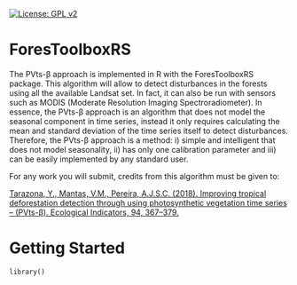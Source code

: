 [![License: GPL v2](https://img.shields.io/badge/License-GPL%20v2-blue.svg)](https://www.gnu.org/licenses/old-licenses/gpl-2.0.en.html)

# ForesToolboxRS
The PVts-β approach is implemented in R with the ForesToolboxRS package. This algorithm will allow to detect disturbances in the 
forests using all the available Landsat set. In fact, it can also be run with sensors such as MODIS (Moderate Resolution 
Imaging Spectroradiometer). In essence, the PVts-β approach is an algorithm that does not model the seasonal component 
in time series, instead it only requires calculating the mean and standard deviation of the time series itself to detect 
disturbances. Therefore, the PVts-β approach is a method: i) simple and intelligent that does not model seasonality, ii) 
has only one calibration parameter and iii) can be easily implemented by any standard user.

For any work you will submit, credits from this algorithm must be given to: 

[Tarazona, Y., Mantas, V.M., Pereira, A.J.S.C. (2018). Improving tropical deforestation detection through using photosynthetic 
vegetation time series – (PVts-β). Ecological Indicators, 94, 367–379.](https://doi.org/10.1016/j.ecolind.2018.07.012)


# Getting Started
```
library()
```
